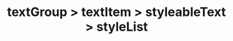 ---
title: textGroup > textItem > styleableText > styleList
redirect_to: "/releases/v5.0.0/developers/obo_nodes/style_list"
---